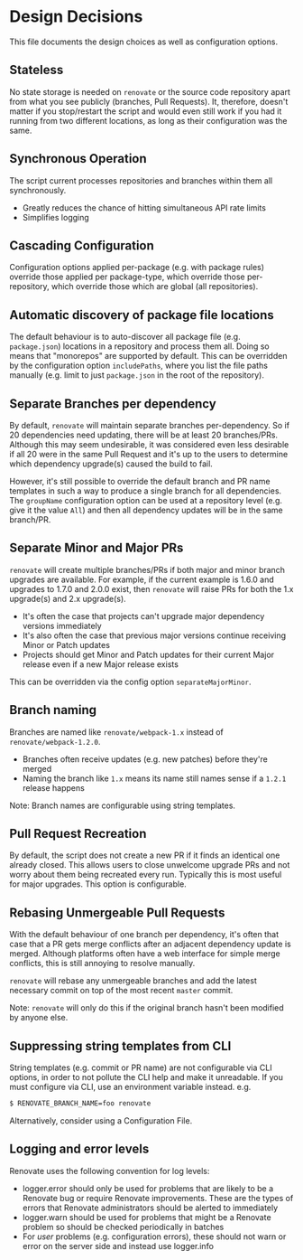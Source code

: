 # Design Decisions

This file documents the design choices as well as configuration options.

## Stateless

No state storage is needed on `renovate` or the source code repository apart from what you see publicly (branches, Pull Requests).
It, therefore, doesn't matter if you stop/restart the script and would even still work if you had it running from two different locations, as long as their configuration was the same.

## Synchronous Operation

The script current processes repositories and branches within them all synchronously.

- Greatly reduces the chance of hitting simultaneous API rate limits
- Simplifies logging

## Cascading Configuration

Configuration options applied per-package (e.g. with package rules) override those applied per package-type, which override those per-repository, which override those which are global (all repositories).

## Automatic discovery of package file locations

The default behaviour is to auto-discover all package file (e.g. `package.json`) locations in a repository and process them all.
Doing so means that "monorepos" are supported by default.
This can be overridden by the configuration option `includePaths`, where you list the file paths manually (e.g. limit to just `package.json` in the root of the repository).

## Separate Branches per dependency

By default, `renovate` will maintain separate branches per-dependency.
So if 20 dependencies need updating, there will be at least 20 branches/PRs.
Although this may seem undesirable, it was considered even less desirable if all 20 were in the same Pull Request and it's up to the users to determine which dependency upgrade(s) caused the build to fail.

However, it's still possible to override the default branch and PR name templates in such a way to produce a single branch for all dependencies.
The `groupName` configuration option can be used at a repository level (e.g. give it the value `All`) and then all dependency updates will be in the same branch/PR.

## Separate Minor and Major PRs

`renovate` will create multiple branches/PRs if both major and minor branch upgrades are available.
For example, if the current example is 1.6.0 and upgrades to 1.7.0 and 2.0.0 exist, then `renovate` will raise PRs for both the 1.x upgrade(s) and 2.x upgrade(s).

- It's often the case that projects can't upgrade major dependency versions immediately
- It's also often the case that previous major versions continue receiving Minor or Patch updates
- Projects should get Minor and Patch updates for their current Major release even if a new Major release exists

This can be overridden via the config option `separateMajorMinor`.

## Branch naming

Branches are named like `renovate/webpack-1.x` instead of `renovate/webpack-1.2.0`.

- Branches often receive updates (e.g. new patches) before they're merged
- Naming the branch like `1.x` means its name still names sense if a `1.2.1` release happens

Note: Branch names are configurable using string templates.

## Pull Request Recreation

By default, the script does not create a new PR if it finds an identical one already closed.
This allows users to close unwelcome upgrade PRs and not worry about them being recreated every run.
Typically this is most useful for major upgrades.
This option is configurable.

## Rebasing Unmergeable Pull Requests

With the default behaviour of one branch per dependency, it's often that case that a PR gets merge conflicts after an adjacent dependency update is merged.
Although platforms often have a web interface for simple merge conflicts, this is still annoying to resolve manually.

`renovate` will rebase any unmergeable branches and add the latest necessary commit on top of the most recent `master` commit.

Note: `renovate` will only do this if the original branch hasn't been modified by anyone else.

## Suppressing string templates from CLI

String templates (e.g. commit or PR name) are not configurable via CLI options, in order to not pollute the CLI help and make it unreadable.
If you must configure via CLI, use an environment variable instead. e.g.

```sh
$ RENOVATE_BRANCH_NAME=foo renovate
```

Alternatively, consider using a Configuration File.

## Logging and error levels

Renovate uses the following convention for log levels:

- logger.error should only be used for problems that are likely to be a Renovate bug or require Renovate improvements. These are the types of errors that Renovate administrators should be alerted to immediately
- logger.warn should be used for problems that might be a Renovate problem so should be checked periodically in batches
- For _user_ problems (e.g. configuration errors), these should not warn or error on the server side and instead use logger.info
